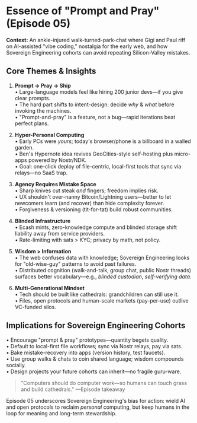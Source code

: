 # Essence of "Prompt and Pray" (Episode 05)

**Context:** An ankle-injured walk-turned-park-chat where Gigi and Paul riff on AI-assisted "vibe coding," nostalgia for the early web, and how Sovereign Engineering cohorts can avoid repeating Silicon-Valley mistakes.

## Core Themes & Insights

1. **Prompt → Pray → Ship**  
   • Large-language models feel like hiring 200 junior devs—if you give clear prompts.  
   • The hard part shifts to intent-design: decide *why* & *what* before invoking the machines.  
   • "Prompt-and-pray" is a feature, not a bug—rapid iterations beat perfect plans.

2. **Hyper-Personal Computing**  
   • Early PCs were *yours*; today's browser/phone is a billboard in a walled garden.  
   • Ben's Hypernote idea revives GeoCities-style self-hosting plus micro-apps powered by Nostr/NDK.  
   • Goal: one-click deploy of file-centric, local-first tools that sync via relays—no SaaS trap.

3. **Agency Requires Mistake Space**  
   • Sharp knives cut steak *and* fingers; freedom implies risk.  
   • UX shouldn't over-nanny Bitcoin/Lightning users—better to let newcomers learn (and recover) than hide complexity forever.  
   • Forgiveness & versioning (tit-for-tat) build robust communities.

4. **Blinded Infrastructure**  
   • Ecash mints, zero-knowledge compute and blinded storage shift liability away from service providers.  
   • Rate-limiting with sats > KYC; privacy by math, not policy.

5. **Wisdom > Information**  
   • The web confuses data with knowledge; Sovereign Engineering looks for "old-wise-guy" patterns to avoid past failures.  
   • Distributed cognition (walk-and-talk, group chat, public Nostr threads) surfaces better vocabulary—e.g., *blinded custodian*, *self-verifying data*.

6. **Multi-Generational Mindset**  
   • Tech should be built like cathedrals: grandchildren can still use it.  
   • Files, open protocols and human-scale markets (pay-per-use) outlive VC-funded silos.

## Implications for Sovereign Engineering Cohorts

• Encourage "prompt & pray" prototypes—quantity begets quality.  
• Default to local-first file workflows; sync via Nostr relays, pay via sats.  
• Bake mistake-recovery into apps (version history, test faucets).  
• Use group walks & chats to coin shared language; wisdom compounds socially.  
• Design projects your future cohorts can inherit—no fragile guru-ware.

> "Computers should do computer work—so humans can touch grass and build cathedrals." —Episode takeaway

Episode 05 underscores Sovereign Engineering's bias for action: wield AI and open protocols to reclaim *personal* computing, but keep humans in the loop for meaning and long-term stewardship. 